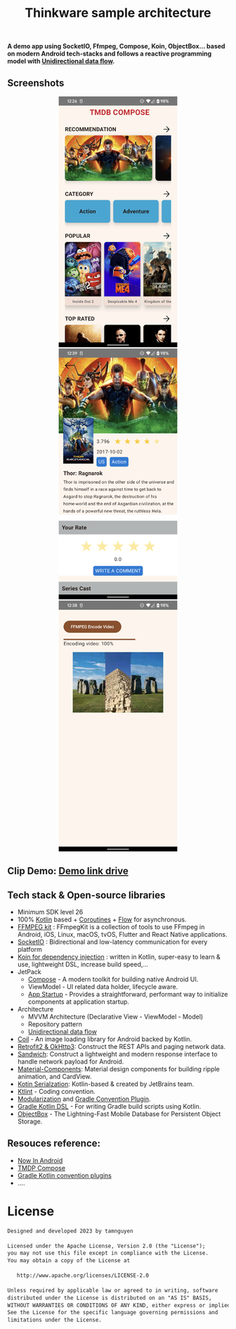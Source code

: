 
<h1 align="center">Thinkware sample architecture </h1></br>

**A demo app using SocketIO, Ffmpeg, Compose, Koin, ObjectBox... based on modern Android tech-stacks and follows a reactive programming model with [Unidirectional data flow](https://developer.android.com/jetpack/compose/architecture#udf-compose).**

## Screenshots 
<p align="center">
<img src="/preview/preview1.png" width="270"/>
<img src="/preview/preview2.png" width="270"/>
<img src="/preview/preview3.png" width="270"/>
</p>

## Clip Demo: [Demo link drive](https://drive.google.com/file/d/1vz0QoX9zOHAXjf_VtlRDoMEwHI7ltYdz/view?usp=sharing)

## Tech stack & Open-source libraries
- Minimum SDK level 26
- 100% [Kotlin](https://kotlinlang.org/) based + [Coroutines](https://github.com/Kotlin/kotlinx.coroutines) + [Flow](https://kotlin.github.io/kotlinx.coroutines/kotlinx-coroutines-core/kotlinx.coroutines.flow/) for asynchronous.
- [FFMPEG kit](https://github.com/arthenica/ffmpeg-kit) : FFmpegKit is a collection of tools to use FFmpeg in Android, iOS, Linux, macOS, tvOS, Flutter and React Native applications.
- [SocketIO](https://github.com/socketio/socket.io) : Bidirectional and low-latency communication for every platform
- [Koin for dependency injection](https://github.com/InsertKoinIO/koin) : written in Kotlin, super-easy to learn & use, lightweight DSL, increase build speed,...
- JetPack
  - [Compose](https://developer.android.com/jetpack/compose) - A modern toolkit for building native Android UI.
  - ViewModel - UI related data holder, lifecycle aware.
  - [App Startup](https://developer.android.com/topic/libraries/app-startup) - Provides a straightforward, performant way to initialize components at application startup.
- Architecture
  - MVVM Architecture (Declarative View - ViewModel - Model)
  - Repository pattern
  - [Unidirectional data flow](https://developer.android.com/jetpack/compose/architecture#udf-compose)
- [Coil](https://github.com/coil-kt/coil) - An image loading library for Android backed by Kotlin.
- [Retrofit2 & OkHttp3](https://github.com/square/retrofit): Construct the REST APIs and paging network data.
- [Sandwich](https://github.com/skydoves/Sandwich): Construct a lightweight and modern response interface to handle network payload for Android.
- [Material-Components](https://github.com/material-components/material-components-android): Material design components for building ripple animation, and CardView.
- [Kotin Serialzation](https://kotlinlang.org/docs/serialization.html): Kotlin-based & created by JetBrains team.
- [Ktlint](https://github.com/pinterest/ktlint) - Coding convention.
- [Modularization](https://developer.android.com/topic/modularization#what-is-modularization) and [Gradle Convention Plugin](https://docs.gradle.org/current/samples/sample_convention_plugins.html).
- [Gradle Kotlin DSL](https://docs.gradle.org/current/userguide/kotlin_dsl.html) - For writing Gradle build scripts using Kotlin.
- [ObjectBox](https://docs.objectbox.io/getting-started) - The Lightning-Fast Mobile Database for Persistent Object Storage.

## Resouces reference:
- [Now In Android](https://github.com/android/nowinandroid)
- [TMDP Compose](https://github.com/ductam1987/TMDB-Compose-Koin-UDF)
- [Gradle Kotlin convention plugins](https://docs.gradle.org/current/samples/sample_convention_plugins.html)
- ....


# License
```xml
Designed and developed 2023 by tamnguyen

Licensed under the Apache License, Version 2.0 (the "License");
you may not use this file except in compliance with the License.
You may obtain a copy of the License at

   http://www.apache.org/licenses/LICENSE-2.0

Unless required by applicable law or agreed to in writing, software
distributed under the License is distributed on an "AS IS" BASIS,
WITHOUT WARRANTIES OR CONDITIONS OF ANY KIND, either express or implied.
See the License for the specific language governing permissions and
limitations under the License.
```
